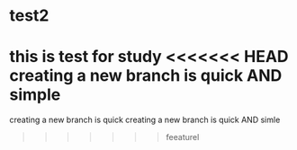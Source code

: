 # test2
this is test for study
<<<<<<< HEAD
creating a new branch is quick AND simple
=======
creating a new branch is quick
creating a new branch is quick AND simle
>>>>>>> feeaturel
